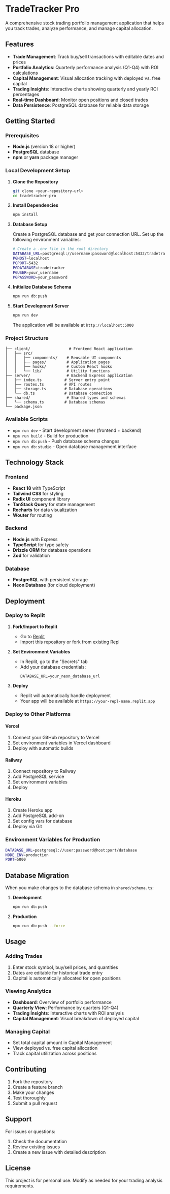 # TradeTracker Pro

A comprehensive stock trading portfolio management application that helps you track trades, analyze performance, and manage capital allocation.

## Features

- **Trade Management**: Track buy/sell transactions with editable dates and prices
- **Portfolio Analytics**: Quarterly performance analysis (Q1-Q4) with ROI calculations
- **Capital Management**: Visual allocation tracking with deployed vs. free capital
- **Trading Insights**: Interactive charts showing quarterly and yearly ROI percentages
- **Real-time Dashboard**: Monitor open positions and closed trades
- **Data Persistence**: PostgreSQL database for reliable data storage

## Getting Started

### Prerequisites

- **Node.js** (version 18 or higher)
- **PostgreSQL** database
- **npm** or **yarn** package manager

### Local Development Setup

1. **Clone the Repository**
   ```bash
   git clone <your-repository-url>
   cd tradetracker-pro
   ```

2. **Install Dependencies**
   ```bash
   npm install
   ```

3. **Database Setup**
   
   Create a PostgreSQL database and get your connection URL. Set up the following environment variables:
   
   ```bash
   # Create a .env file in the root directory
   DATABASE_URL=postgresql://username:password@localhost:5432/tradetracker
   PGHOST=localhost
   PGPORT=5432
   PGDATABASE=tradetracker
   PGUSER=your_username
   PGPASSWORD=your_password
   ```

4. **Initialize Database Schema**
   ```bash
   npm run db:push
   ```

5. **Start Development Server**
   ```bash
   npm run dev
   ```

   The application will be available at `http://localhost:5000`

### Project Structure

```
├── client/                 # Frontend React application
│   ├── src/
│   │   ├── components/    # Reusable UI components
│   │   ├── pages/         # Application pages
│   │   ├── hooks/         # Custom React hooks
│   │   └── lib/           # Utility functions
├── server/                # Backend Express application
│   ├── index.ts          # Server entry point
│   ├── routes.ts         # API routes
│   ├── storage.ts        # Database operations
│   └── db.ts             # Database connection
├── shared/                # Shared types and schemas
│   └── schema.ts         # Database schemas
└── package.json
```

### Available Scripts

- `npm run dev` - Start development server (frontend + backend)
- `npm run build` - Build for production
- `npm run db:push` - Push database schema changes
- `npm run db:studio` - Open database management interface

## Technology Stack

### Frontend
- **React 18** with TypeScript
- **Tailwind CSS** for styling
- **Radix UI** component library
- **TanStack Query** for state management
- **Recharts** for data visualization
- **Wouter** for routing

### Backend
- **Node.js** with Express
- **TypeScript** for type safety
- **Drizzle ORM** for database operations
- **Zod** for validation

### Database
- **PostgreSQL** with persistent storage
- **Neon Database** (for cloud deployment)

## Deployment

### Deploy to Replit

1. **Fork/Import to Replit**
   - Go to [Replit](https://replit.com)
   - Import this repository or fork from existing Repl

2. **Set Environment Variables**
   - In Replit, go to the "Secrets" tab
   - Add your database credentials:
     ```
     DATABASE_URL=your_neon_database_url
     ```

3. **Deploy**
   - Replit will automatically handle deployment
   - Your app will be available at `https://your-repl-name.replit.app`

### Deploy to Other Platforms

#### Vercel
1. Connect your GitHub repository to Vercel
2. Set environment variables in Vercel dashboard
3. Deploy with automatic builds

#### Railway
1. Connect repository to Railway
2. Add PostgreSQL service
3. Set environment variables
4. Deploy

#### Heroku
1. Create Heroku app
2. Add PostgreSQL add-on
3. Set config vars for database
4. Deploy via Git

### Environment Variables for Production

```bash
DATABASE_URL=postgresql://user:password@host:port/database
NODE_ENV=production
PORT=5000
```

## Database Migration

When you make changes to the database schema in `shared/schema.ts`:

1. **Development**
   ```bash
   npm run db:push
   ```

2. **Production** 
   ```bash
   npm run db:push --force
   ```

## Usage

### Adding Trades
1. Enter stock symbol, buy/sell prices, and quantities
2. Dates are editable for historical trade entry
3. Capital is automatically allocated for open positions

### Viewing Analytics
- **Dashboard**: Overview of portfolio performance
- **Quarterly View**: Performance by quarters (Q1-Q4)
- **Trading Insights**: Interactive charts with ROI analysis
- **Capital Management**: Visual breakdown of deployed capital

### Managing Capital
- Set total capital amount in Capital Management
- View deployed vs. free capital allocation
- Track capital utilization across positions

## Contributing

1. Fork the repository
2. Create a feature branch
3. Make your changes
4. Test thoroughly
5. Submit a pull request

## Support

For issues or questions:
1. Check the documentation
2. Review existing issues
3. Create a new issue with detailed description

## License

This project is for personal use. Modify as needed for your trading analysis requirements.